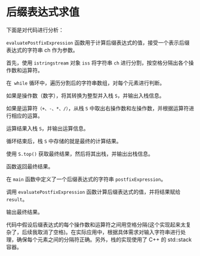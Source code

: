 # 后缀表达式求值
下面是对代码进行分析：

`evaluatePostfixExpression` 函数用于计算后缀表达式的值，接受一个表示后缀表达式的字符串 ch 作为参数。

首先，使用 `istringstream` 对象 `iss` 将字符串 `ch` 进行分割，按空格分隔出各个操作数和运算符。

在` while` 循环中，遍历分割后的字符串数组，对每个元素进行判断。

如果是操作数（数字），将其转换为整型并入栈 `S`，并输出入栈信息。

如果是运算符`（+、-、*、/）`，从栈 `S` 中取出右操作数和左操作数，并根据运算符进行相应的运算。

运算结果入栈 `S`，并输出运算信息。

循环结束后，栈 `S` 中存储的就是最终的计算结果。

使用 `S.top()` 获取最终结果，然后将其出栈，并输出出栈信息。

函数返回最终结果。

在 `main` 函数中定义了一个后缀表达式的字符串 `postfixExpression`。

调用 `evaluatePostfixExpression` 函数计算后缀表达式的值，并将结果赋给 `result`。

输出最终结果。

代码中假设后缀表达式的每个操作数和运算符之间用空格分隔(这个实现起来太复杂了，后续我取消了空格)。在实际应用中，根据具体需求对输入字符串进行处理，确保每个元素之间的分隔符正确。另外，栈的实现使用了 C++ 的 std::stack 容器。
